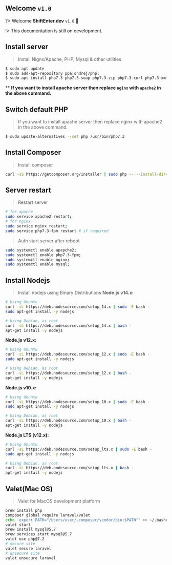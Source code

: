 ## Welcome `v1.0`
?> Welcome **ShiftEnter.dev** `v1.0` :100:

!> This documentation is still on development.
## Install server

> Install Nignx/Apache, PHP, Mysql & other utilities

```bash
$ sudo apt update
$ sudo add-apt-repository ppa:ondrej/php;
$ sudo apt install php7.3 php7.3-soap php7.3-zip php7.3-curl php7.3-xml php7.3-gd php7.3-intl php7.3-bcmath php7.3-mysql mysql-server php7.3-fpm nginx php7.3-mbstring git vim zip htop -y;
```
** **If you want to install apache server then replace `nginx` with `apache2` in the above command.**

## Switch default PHP

> If you want to install apache server then replace nginx with apache2 in the above command.
```bash
$ sudo update-alternatives --set php /usr/bin/php7.3
```

## Install Composer

> Install composer
```sh
curl -sS https://getcomposer.org/installer | sudo php -- --install-dir=/usr/local/bin --filename=composer;
```

## Server restart
> Restart server
```bash
# for apache
sudo service apache2 restart;
# for nginx
sudo service nginx restart;
sudo service php7.3-fpm restart # if required
```
> Auth start server after reboot
```bash
sudo systemctl enable apapche2;
sudo systemctl enable php7.3-fpm;
sudo systemctl enable nginx;
sudo systemctl enable mysql;
```

## Install Nodejs
> Install nodejs using Binary Distributions
**Node.js v14.x:**
```bash
# Using Ubuntu
curl -sL https://deb.nodesource.com/setup_14.x | sudo -E bash -
sudo apt-get install -y nodejs

# Using Debian, as root
curl -sL https://deb.nodesource.com/setup_14.x | bash -
apt-get install -y nodejs
```

**Node.js v12.x:**
```bash
# Using Ubuntu
curl -sL https://deb.nodesource.com/setup_12.x | sudo -E bash -
sudo apt-get install -y nodejs

# Using Debian, as root
curl -sL https://deb.nodesource.com/setup_12.x | bash -
apt-get install -y nodejs
```

**Node.js v10.x:**
```bash
# Using Ubuntu
curl -sL https://deb.nodesource.com/setup_10.x | sudo -E bash -
sudo apt-get install -y nodejs

# Using Debian, as root
curl -sL https://deb.nodesource.com/setup_10.x | bash -
apt-get install -y nodejs
```

**Node.js LTS (v12.x):**
```bash
# Using Ubuntu
curl -sL https://deb.nodesource.com/setup_lts.x | sudo -E bash -
sudo apt-get install -y nodejs

# Using Debian, as root
curl -sL https://deb.nodesource.com/setup_lts.x | bash -
apt-get install -y nodejs
```

## Valet(Mac OS)
> Valet for MacOS development platform
```bash
brew install php
composer global require laravel/valet
echo 'export PATH="/Users/user/.composer/vendor/bin:$PATH"' >> ~/.bashrc
valet start
brew install mysql@5.7
brew services start mysql@5.7
valet use php@7.2
# secure site
valet secure laravel
# unsecure site
valet unsecure laravel
```